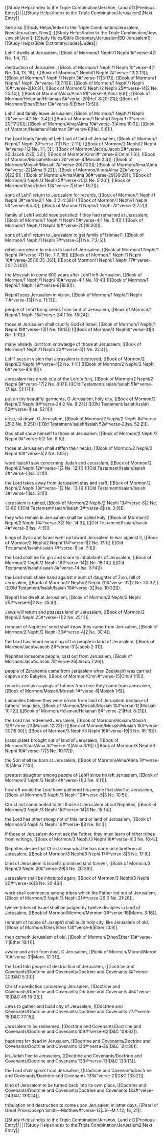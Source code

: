 [[Study Helps/Index to the Triple Combination/Jershon, Land of2|Previous Entry]]  ||  [[Study Helps/Index to the Triple Combination/Jerusalem2|Next Entry]]

 See also [[Study Helps/Index to the Triple Combination/Jerusalem, New|Jerusalem, New]]; [[Study Helps/Index to the Triple Combination/Jew, Jewish|Jew]]; [[Study Helps/Bible Dictionary/Jerusalem|BD Jerusalem]]; [[Study Helps/Bible Dictionary/Judea|Judea]]

 Lehi1 dwells at Jerusalem, [[Book of Mormon/1 Nephi/1 Nephi 1#^verse-4|1 Ne. 1:4, 7]].

 destruction of Jerusalem, [[Book of Mormon/1 Nephi/1 Nephi 1#^verse-4|1 Ne. 1:4, 13, 18]] ([[Book of Mormon/1 Nephi/1 Nephi 2#^verse-13|2:13]]; [[Book of Mormon/1 Nephi/1 Nephi 3#^verse-17|3:17]]; [[Book of Mormon/1 Nephi/1 Nephi 7#^verse-13|7:13]]; [[Book of Mormon/1 Nephi/1 Nephi 10#^verse-3|10:3]]; [[Book of Mormon/2 Nephi/2 Nephi 25#^verse-14|2 Ne. 25:14]]; [[Book of Mormon/Alma/Alma 9#^verse-9|Alma 9:9]]; [[Book of Mormon/Helaman/Helaman 8#^verse-20|Hel. 8:20-21]]; [[Book of Mormon/Ether/Ether 13#^verse-5|Ether 13:5]]).

 Lehi1 and family leave Jerusalem, [[Book of Mormon/1 Nephi/1 Nephi 2#^verse-4|1 Ne. 2:4]] ([[Book of Mormon/1 Nephi/1 Nephi 17#^verse-20|17:20]]; [[Book of Mormon/Alma/Alma 10#^verse-3|Alma 10:3]]; [[Book of Mormon/Helaman/Helaman 5#^verse-6|Hel. 5:6]]).

 the Lord leads family of Lehi1 out of land of Jerusalem, [[Book of Mormon/1 Nephi/1 Nephi 2#^verse-11|1 Ne. 2:11]] ([[Book of Mormon/2 Nephi/2 Nephi 1#^verse-1|2 Ne. 1:1, 3]]; [[Book of Mormon/Jacob/Jacob 2#^verse-25|Jacob 2:25, 32]]; [[Book of Mormon/Omni#^verse-6|Omni 1:6]]; [[Book of Mormon/Mosiah/Mosiah 2#^verse-4|Mosiah 2:4]]; [[Book of Mormon/Mosiah/Mosiah 7#^verse-20|7:20]]; [[Book of Mormon/Alma/Alma 9#^verse-22|Alma 9:22]]; [[Book of Mormon/Alma/Alma 22#^verse-9|22:9]]; [[Book of Mormon/Alma/Alma 36#^verse-29|36:29]]; [[Book of Mormon/3 Nephi/3 Nephi 5#^verse-20|3 Ne. 5:20]]; [[Book of Mormon/Ether/Ether 13#^verse-7|Ether 13:7]]).

 sons of Lehi1 return to Jerusalem for records, [[Book of Mormon/1 Nephi/1 Nephi 3#^verse-2|1 Ne. 3:2-4:38]] ([[Book of Mormon/1 Nephi/1 Nephi 5#^verse-6|5:6]]; [[Book of Mormon/1 Nephi/1 Nephi 7#^verse-2|7:2]]).

 family of Lehi1 would have perished if they had remained at Jerusalem, [[Book of Mormon/1 Nephi/1 Nephi 5#^verse-4|1 Ne. 5:4]] ([[Book of Mormon/1 Nephi/1 Nephi 19#^verse-20|19:20]]).

 sons of Lehi1 return to Jerusalem to get family of Ishmael1, [[Book of Mormon/1 Nephi/1 Nephi 7#^verse-3|1 Ne. 7:3-5]].

 rebellious desire to return to land of Jerusalem, [[Book of Mormon/1 Nephi/1 Nephi 7#^verse-7|1 Ne. 7:7, 15]] ([[Book of Mormon/1 Nephi/1 Nephi 16#^verse-35|16:35-36]]; [[Book of Mormon/1 Nephi/1 Nephi 17#^verse-20|17:20]]).

 the Messiah to come 600 years after Lehi1 left Jerusalem, [[Book of Mormon/1 Nephi/1 Nephi 10#^verse-4|1 Ne. 10:4]] ([[Book of Mormon/1 Nephi/1 Nephi 19#^verse-8|19:8]]).

 Nephi1 sees Jerusalem in vision, [[Book of Mormon/1 Nephi/1 Nephi 11#^verse-13|1 Ne. 11:13]].

 people of Lehi1 bring seeds from land of Jerusalem, [[Book of Mormon/1 Nephi/1 Nephi 18#^verse-24|1 Ne. 18:24]].

 those at Jerusalem shall crucify God of Israel, [[Book of Mormon/1 Nephi/1 Nephi 19#^verse-13|1 Ne. 19:13]] ([[Book of Mormon/4 Nephi#^verse-31|4 Ne. 1:31]]).

 many already lost from knowledge of those at Jerusalem, [[Book of Mormon/1 Nephi/1 Nephi 22#^verse-4|1 Ne. 22:4]].

 Lehi1 sees in vision that Jerusalem is destroyed, [[Book of Mormon/2 Nephi/2 Nephi 1#^verse-4|2 Ne. 1:4]] ([[Book of Mormon/2 Nephi/2 Nephi 6#^verse-8|6:8]]).

 Jerusalem has drunk cup of the Lord's fury, [[Book of Mormon/2 Nephi/2 Nephi 8#^verse-17|2 Ne. 8:17]] ([[Old Testament/Isaiah/Isaiah 51#^verse-17|Isa. 51:17]]).

 put on thy beautiful garments, O Jerusalem, holy city, [[Book of Mormon/2 Nephi/2 Nephi 8#^verse-24|2 Ne. 8:24]] ([[Old Testament/Isaiah/Isaiah 52#^verse-1|Isa. 52:1]]).

 arise, sit down, O Jerusalem, [[Book of Mormon/2 Nephi/2 Nephi 8#^verse-25|2 Ne. 8:25]] ([[Old Testament/Isaiah/Isaiah 52#^verse-2|Isa. 52:2]]).

 God shall show himself to those at Jerusalem, [[Book of Mormon/2 Nephi/2 Nephi 9#^verse-5|2 Ne. 9:5]].

 those at Jerusalem shall stiffen their necks, [[Book of Mormon/2 Nephi/2 Nephi 10#^verse-5|2 Ne. 10:5]].

 word Isaiah1 saw concerning Judah and Jerusalem, [[Book of Mormon/2 Nephi/2 Nephi 12#^verse-1|2 Ne. 12:1]] ([[Old Testament/Isaiah/Isaiah 2#^verse-1|Isa. 2:1]]).

 the Lord takes away from Jerusalem stay and staff, [[Book of Mormon/2 Nephi/2 Nephi 13#^verse-1|2 Ne. 13:1]] ([[Old Testament/Isaiah/Isaiah 3#^verse-1|Isa. 3:1]]).

 Jerusalem is ruined, [[Book of Mormon/2 Nephi/2 Nephi 13#^verse-8|2 Ne. 13:8]] ([[Old Testament/Isaiah/Isaiah 3#^verse-8|Isa. 3:8]]).

 they who remain in Jerusalem shall be called holy, [[Book of Mormon/2 Nephi/2 Nephi 14#^verse-3|2 Ne. 14:3]] ([[Old Testament/Isaiah/Isaiah 4#^verse-3|Isa. 4:3]]).

 kings of Syria and Israel went up toward Jerusalem to war against it, [[Book of Mormon/2 Nephi/2 Nephi 17#^verse-1|2 Ne. 17:1]] ([[Old Testament/Isaiah/Isaiah 7#^verse-1|Isa. 7:1]]).

 the Lord shall be for gin and snare to inhabitants of Jerusalem, [[Book of Mormon/2 Nephi/2 Nephi 18#^verse-14|2 Ne. 18:14]] ([[Old Testament/Isaiah/Isaiah 8#^verse-14|Isa. 8:14]]).

 the Lord shall shake hand against mount of daughter of Zion, hill of Jerusalem, [[Book of Mormon/2 Nephi/2 Nephi 20#^verse-32|2 Ne. 20:32]] ([[Old Testament/Isaiah/Isaiah 10#^verse-32|Isa. 10:32]]).

 Nephi1 has dwelt at Jerusalem, [[Book of Mormon/2 Nephi/2 Nephi 25#^verse-6|2 Ne. 25:6]].

 Jews will return and possess land of Jerusalem, [[Book of Mormon/2 Nephi/2 Nephi 25#^verse-11|2 Ne. 25:11]].

 remnant of Nephites' seed shall know they came from Jerusalem, [[Book of Mormon/2 Nephi/2 Nephi 30#^verse-4|2 Ne. 30:4]].

 the Lord has heard mourning of his people in land of Jerusalem, [[Book of Mormon/Jacob/Jacob 2#^verse-31|Jacob 2:31]].

 Nephites lonesome people, cast out from Jerusalem, [[Book of Mormon/Jacob/Jacob 7#^verse-26|Jacob 7:26]].

 people of Zarahemla came from Jerusalem when Zedekiah1 was carried captive into Babylon, [[Book of Mormon/Omni#^verse-15|Omni 1:15]].

 records contain sayings of fathers from time they came from Jerusalem, [[Book of Mormon/Mosiah/Mosiah 1#^verse-6|Mosiah 1:6]].

 Lamanites believe they were driven from land of Jerusalem because of fathers' iniquities, [[Book of Mormon/Mosiah/Mosiah 10#^verse-12|Mosiah 10:12]] ([[Book of Mormon/Helaman/Helaman 8#^verse-21|Hel. 8:21]]).

 the Lord has redeemed Jerusalem, [[Book of Mormon/Mosiah/Mosiah 12#^verse-23|Mosiah 12:23]] ([[Book of Mormon/Mosiah/Mosiah 15#^verse-30|15:30]]; [[Book of Mormon/3 Nephi/3 Nephi 16#^verse-19|3 Ne. 16:19]]).

 brass plates brought out of land of Jerusalem, [[Book of Mormon/Alma/Alma 3#^verse-11|Alma 3:11]] ([[Book of Mormon/3 Nephi/3 Nephi 10#^verse-17|3 Ne. 10:17]]).

 the Son shall be born at Jerusalem, [[Book of Mormon/Alma/Alma 7#^verse-10|Alma 7:10]].

 greatest slaughter among people of Lehi1 since he left Jerusalem, [[Book of Mormon/3 Nephi/3 Nephi 4#^verse-11|3 Ne. 4:11]].

 how oft would the Lord have gathered his people that dwell at Jerusalem, [[Book of Mormon/3 Nephi/3 Nephi 10#^verse-5|3 Ne. 10:5]].

 Christ not commanded to tell those at Jerusalem about Nephites, [[Book of Mormon/3 Nephi/3 Nephi 15#^verse-14|3 Ne. 15:14]].

 the Lord has other sheep not of this land or land of Jerusalem, [[Book of Mormon/3 Nephi/3 Nephi 16#^verse-1|3 Ne. 16:1]].

 if those at Jerusalem do not ask the Father, they must learn of other tribes from writings, [[Book of Mormon/3 Nephi/3 Nephi 16#^verse-4|3 Ne. 16:4]].

 Nephites desire that Christ show what he has done unto brethren at Jerusalem, [[Book of Mormon/3 Nephi/3 Nephi 17#^verse-8|3 Ne. 17:8]].

 land of Jerusalem is Israel's promised land forever, [[Book of Mormon/3 Nephi/3 Nephi 20#^verse-29|3 Ne. 20:29]].

 Jerusalem shall be inhabited again, [[Book of Mormon/3 Nephi/3 Nephi 20#^verse-46|3 Ne. 20:46]].

 work shall commence among tribes which the Father led out of Jerusalem, [[Book of Mormon/3 Nephi/3 Nephi 21#^verse-26|3 Ne. 21:26]].

 twelve tribes of Israel shall be judged by twelve disciples in land of Jerusalem, [[Book of Mormon/Mormon/Mormon 3#^verse-18|Morm. 3:18]].

 remnant of house of Joseph1 shall build holy city, like Jerusalem of old, [[Book of Mormon/Ether/Ether 13#^verse-8|Ether 13:8]].

 then cometh Jerusalem of old, [[Book of Mormon/Ether/Ether 13#^verse-11|Ether 13:11]].

 awake and arise from dust, O Jerusalem, [[Book of Mormon/Moroni/Moroni 10#^verse-31|Moro. 10:31]].

 the Lord told people of destruction of Jerusalem, [[Doctrine and Covenants/Doctrine and Covenants/Doctrine and Covenants 5#^verse-20|D&C 5:20]].

 Christ's prediction concerning Jerusalem, [[Doctrine and Covenants/Doctrine and Covenants/Doctrine and Covenants 45#^verse-18|D&C 45:18-25]].

 Jews to gather and build city of Jerusalem, [[Doctrine and Covenants/Doctrine and Covenants/Doctrine and Covenants 77#^verse-15|D&C 77:15]].

 Jerusalem to be redeemed, [[Doctrine and Covenants/Doctrine and Covenants/Doctrine and Covenants 109#^verse-62|D&C 109:62]].

 baptisms for dead in Jerusalem, [[Doctrine and Covenants/Doctrine and Covenants/Doctrine and Covenants 124#^verse-36|D&C 124:36]].

 let Judah flee to Jerusalem, [[Doctrine and Covenants/Doctrine and Covenants/Doctrine and Covenants 133#^verse-13|D&C 133:13]].

 the Lord shall speak from Jerusalem, [[Doctrine and Covenants/Doctrine and Covenants/Doctrine and Covenants 133#^verse-21|D&C 133:21]].

 land of Jerusalem to be turned back into its own place, [[Doctrine and Covenants/Doctrine and Covenants/Doctrine and Covenants 133#^verse-24|D&C 133:24]].

 tribulation and destruction to come upon Jerusalem in latter days, [[Pearl of Great Price/Joseph Smith—Matthew#^verse-12|JS—M 1:12, 18, 21]].

[[Study Helps/Index to the Triple Combination/Jershon, Land of2|Previous Entry]]  ||  [[Study Helps/Index to the Triple Combination/Jerusalem2|Next Entry]]